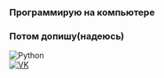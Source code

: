 ### Программирую на компьютере
### Потом допишу(надеюсь)   
![Python](https://img.shields.io/badge/python-3670A0?style=for-the-badge&logo=python&logoColor=ffdd54)   
[![VK](https://img.shields.io/badge/VK-0077FF?style=for-the-badge&logo=vk&logoColor=white)](https://vk.com/antonckya)
